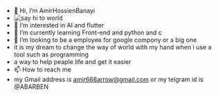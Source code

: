 - 👋 Hi, I’m AmirHossienBanayi
- <img src="https://images.app.goo.gl/41G5Npmt5MiKPufM9" alt="say hi to world">
- 👀 I’m interested in AI and flutter
- 🌱 I’m currently learning Front-end and python and c 
- 💞️ I’m looking to be a employee for google compony or a big one
- it is my dream to change the way of world with my hand when i use a tool such as programming
- a way to help peaple life and get it easier
- 📫 How to reach me
- my Gmail address is amir666arrow@gmail.com or my telgram id is @ABARBEN

<!---
AmirHBana/AmirHBana is a ✨ special ✨ repository because its `README.md` (this file) appears on your GitHub profile.
You can click the Preview link to take a look at your changes.
--->

